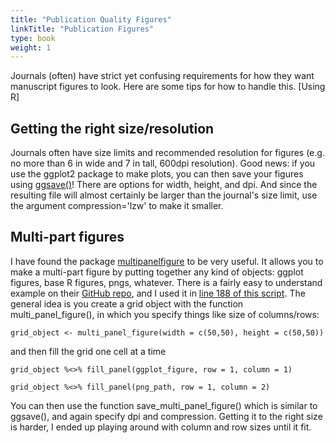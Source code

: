 ```yaml
---
title: "Publication Quality Figures"
linkTitle: "Publication Figures"
type: book
weight: 1
---
```


Journals (often) have strict yet confusing requirements for how they want manuscript figures to look. Here are some tips for how to handle this. [Using R]

## Getting the right size/resolution

Journals often have size limits and recommended resolution for figures (e.g. no more than 6 in wide and 7 in tall, 600dpi resolution). Good news: if you use the ggplot2 package to make plots, you can then save your figures using [ggsave()](http://ggplot2.tidyverse.org/reference/ggsave.html)! There are options for width, height, and dpi. And since the resulting file will almost certainly be larger than the journal's size limit, use the argument compression='lzw' to make it smaller.

## Multi-part figures

I have found the package [multipanelfigure](https://cran.r-project.org/web/packages/multipanelfigure/multipanelfigure.pdf) to be very useful. It allows you to make a multi-part figure by putting together any kind of objects: ggplot figures, base R figures, pngs, whatever. There is a fairly easy to understand example on their [GitHub repo](https://github.com/cran/multipanelfigure), and I used it in [line 188 of this script](https://github.com/emchristensen/Extreme-events-LDA/blob/master/rodent_LDA_analysis.r). The general idea is you create a grid object with the function multi_panel_figure(), in which you specify things like size of columns/rows:

`grid_object <- multi_panel_figure(width = c(50,50), height = c(50,50))`

and then fill the grid one cell at a time

`grid_object %<>% fill_panel(ggplot_figure, row = 1, column = 1)`

`grid_object %<>% fill_panel(png_path, row = 1, column = 2)`

You can then use the function save_multi_panel_figure() which is similar to ggsave(), and again specify dpi and compression. Getting it to the right size is harder, I ended up playing around with column and row sizes until it fit. 